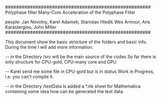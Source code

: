 #####################################################
   		 Polyphase filter
  Many-Core Acceleration of the Polyphase Filter

 people: Jan Novotny, Karel Adamek, Stanislav Hledik
 	 Wes Armour, Aris Karastergiou, John Miller
#####################################################

This document show the basic structure of the folders
and basic info. During the time I will add more information.

-- in the Directory /src will be the main source of the codes
So far there is only structure for CPU-gold, CPU-many core and GPU

-- Karel send me some file in CPU-gold but is in status Work in Progress, 
i.e. you can't compile it.

-- in the Directory /testData
Is added a *.nb sheet for Mathematica containing some idea how can be generated
the test data.

